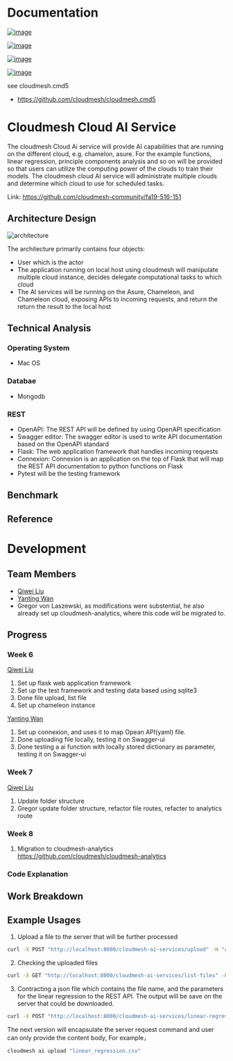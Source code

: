 Documentation
=============


[![image](https://img.shields.io/travis/TankerHQ/cloudmesh-bar.svg?branch=master)](https://travis-ci.org/TankerHQ/cloudmesn-bar)

[![image](https://img.shields.io/pypi/pyversions/cloudmesh-bar.svg)](https://pypi.org/project/cloudmesh-bar)

[![image](https://img.shields.io/pypi/v/cloudmesh-bar.svg)](https://pypi.org/project/cloudmesh-bar/)

[![image](https://img.shields.io/github/license/TankerHQ/python-cloudmesh-bar.svg)](https://github.com/TankerHQ/python-cloudmesh-bar/blob/master/LICENSE)

see cloudmesh.cmd5

* https://github.com/cloudmesh/cloudmesh.cmd5


# Cloudmesh Cloud AI Service

The cloudmesh Cloud Ai service will provide AI capabilities that are running on the different cloud, e.g. chamelon, asure. For the example functions, linear regression, principle components analysis and so on will be provided so that users can utilize the computing power of the clouds to train their models. The cloudmesh cloud AI service will administrate  multiple clouds and determine which cloud to use for scheduled tasks. 

Link:
<https://github.com/cloudmesh-community/fa19-516-151>

## Architecture Design

![architecture](./report-firgures/architecture.svg)

The architecture primarily contains four objects:

* User which is the actor
* The application running on local host using cloudmesh  will manipulate multiple cloud instance, decides delegate computational tasks to which cloud
* The AI services will be running on the Asure, Chameleon, and Chameleon cloud, exposing APIs to incoming requests, and return the return the result to the local host


## Technical Analysis

### Operating System
* Mac OS

### Databae

* Mongodb

### REST

* OpenAPI: The REST API will be defined by using OpenAPI specification 
* Swagger editor: The swagger editor is used to write API documentation based on the OpenAPI standard 
* Flask: The web application framework that handles incoming requests
* Connexion: Connexion is an application on the top of Flask that will map the REST API documentation to python functions
on Flask
* Pytest will be the testing framework

## Benchmark 

## Reference 

# Development 

## Team Members

* [Qiwei Liu](https://github.com/cloudmesh-community/fa19-516-151/graphs/contributors)
* [Yanting Wan](https://github.com/cloudmesh-community/fa19-516-151/graphs/contributors)
* Gregor von Laszewski, as modifications were substential, he also already set up cloudmesh-analytics, where this code will be migrated to.

## Progress 

### Week 6

[Qiwei Liu](https://github.com/cloudmesh-community/fa19-516-151/graphs/contributors)

1. Set up flask web application framework
2. Set up the test framework and testing data based using sqlite3
3. Done file upload, list file
4. Set up chameleon instance

[Yanting Wan](https://github.com/cloudmesh-community/fa19-516-151/graphs/contributors)

1. Set up connexion, and uses it to map Opean API(yaml) file.
2. Done uploading file locally, testing it on Swagger-ui
3. Done testing a ai function with locally stored dictionary as parameter, testing it on Swagger-ui

### Week 7

[Qiwei Liu](https://github.com/cloudmesh-community/fa19-516-151/graphs/contributors)

1. Update folder structure
2. Gregor update folder structure, refactor file routes, refacter to analytics route

### Week 8 

1. Migration to cloudmesh-analytics <https://github.com/cloudmesh/cloudmesh-analytics>

### Code Explanation



## Work Breakdown

## Example Usages

1. Upload a file to the server that will be further processed

```sh
curl -X POST "http://localhost:8000/cloudmesh-ai-services/upload" -H "accept: application/json" -H "Content-Type: multipart/form-data" -F "file=@learn.rkt"
```



2. Checking the uploaded files

```sh
curl -X GET "http://localhost:8000/cloudmesh-ai-services/list-files" -H "accept: application/json"
```



3. Contracting a json file which contains the file name, and the parameters for the linear regression to the REST API. The output will be save on the server that could be downloaded.

```sh
curl -X POST "http://localhost:8000/cloudmesh-ai-services/linear-regression/linear" -H "accept: */*" -H "Content-Type: application/json" -d "{\"file_name\":\"string\",\"fit_intercept\":true,\"n_jobs\":0,\"normalize\":true}"
```



The next version will encapsulate the server request command and user can only provide the content body, For example，

```sh
cloudmesh ai upload "linear_regression.csv"
```

